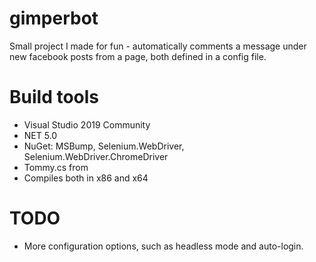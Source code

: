 # gimperbot
Small project I made for fun - automatically comments a message under new facebook posts from a page, both defined in a config file.

# Build tools
- Visual Studio 2019 Community
- NET 5.0
- NuGet: MSBump, Selenium.WebDriver, Selenium.WebDriver.ChromeDriver
- Tommy.cs from
- Compiles both in x86 and x64

# TODO
- More configuration options, such as headless mode and auto-login.
